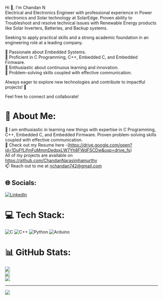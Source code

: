 Hi 👋, I'm Chandan N<br>
Electrical and Electronics Engineer with professional experience in Power electronics and Solar technology at SolarEdge. 
Proven ability to Troubleshoot and resolve technical issues with Renewable Energy products like Solar Inverters, Batteries, and Backup systems. <br>

Seeking to apply practical skills and a strong academic foundation in an engineering role at a leading company.<br>

🔹 Passionate about Embedded Systems. <br>
🔹 Proficient in C Programming, C++, Embedded C, and Embedded Firmware. <br>
🔹 Enthusiastic about continuous learning and innovation. <br>
🔹 Problem-solving skills coupled with effective communication. <br>

Always eager to explore new technologies and contribute to impactful projects! 🚀

Feel free to connect and collaborate!

# 💫 About Me: 
🌱 I am enthusiastic in learning new things with expertise in C Programming, C++, Embedded C, and Embedded Firmware. Proven problem-solving skills coupled with effective communication.<br>
📑 Check out my Resume here -(https://drive.google.com/open?id=1DuFfLifmFuMmmDedqxLW7Yh8FWdFSCDw&usp=drive_fs)<br>
All of my projects are available on https://github.com/ChandanNarasimhamurthy<br> 
📫 Reach out to me at nchandan742@gmail.com

## 🌐 Socials:
[![LinkedIn](https://img.shields.io/badge/LinkedIn-%230077B5.svg?logo=linkedin&logoColor=white)](https://linkedin.com/in/chandan-n-27509b24b) 

# 💻 Tech Stack:
![C](https://img.shields.io/badge/c-%2300599C.svg?style=flat&logo=c&logoColor=white) ![C++](https://img.shields.io/badge/c++-%2300599C.svg?style=flat&logo=c%2B%2B&logoColor=white) ![Python](https://img.shields.io/badge/python-3670A0?style=flat&logo=python&logoColor=ffdd54) ![Arduino](https://img.shields.io/badge/-Arduino-00979D?style=flat&logo=Arduino&logoColor=white)
# 📊 GitHub Stats:
![](https://github-readme-stats.vercel.app/api?username=ChandanNarasimhamurthy&theme=dark&hide_border=false&include_all_commits=false&count_private=false)<br/>
![](https://github-readme-streak-stats.herokuapp.com/?user=ChandanNarasimhamurthy&theme=dark&hide_border=false)<br/>
![](https://github-readme-stats.vercel.app/api/top-langs/?username=ChandanNarasimhamurthy&theme=dark&hide_border=false&include_all_commits=false&count_private=false&layout=compact)

---
[![](https://visitcount.itsvg.in/api?id=ChandanNarasimhamurthy&icon=0&color=0)](https://visitcount.itsvg.in)

<!-- Proudly created with GPRM ( https://gprm.itsvg.in ) -->

